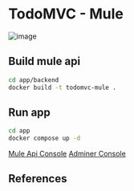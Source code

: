 # TodoMVC - Mule

![image](https://github.com/user-attachments/assets/79ece466-3293-4abf-8a44-1c3197617956)


## Build mule api
```sh
cd app/backend
docker build -t todomvc-mule .
```

## Run app
```sh
cd app
docker compose up -d
```

[Mule Api Console](http://localhost:8081/console/)
[Adminer Console](http://127.0.0.1:9080/index.html?pgsql=db&username=postgres&db=todomvc&ns=public)

## References
